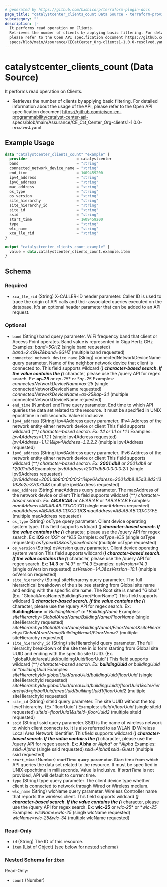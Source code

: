 ```yaml
---
# generated by https://github.com/hashicorp/terraform-plugin-docs
page_title: "catalystcenter_clients_count Data Source - terraform-provider-catalystcenter"
subcategory: ""
description: |-
  It performs read operation on Clients.
  Retrieves the number of clients by applying basic filtering. For detailed information about the usage of the API,
  please refer to the Open API specification document https://github.com/cisco-en-programmability/catalyst-center-api-
  specs/blob/main/Assurance/CECatCenter_Org-clients1-1.0.0-resolved.yaml
---
```


# catalystcenter_clients_count (Data Source)

It performs read operation on Clients.

- Retrieves the number of clients by applying basic filtering. For detailed information about the usage of the API,
please refer to the Open API specification document https://github.com/cisco-en-programmability/catalyst-center-api-
specs/blob/main/Assurance/CE_Cat_Center_Org-clients1-1.0.0-resolved.yaml

## Example Usage

```terraform
data "catalystcenter_clients_count" "example" {
  provider                      = catalystcenter
  band                          = "string"
  connected_network_device_name = "string"
  end_time                      = 1609459200
  ipv4_address                  = "string"
  ipv6_address                  = "string"
  mac_address                   = "string"
  os_type                       = "string"
  os_version                    = "string"
  site_hierarchy                = "string"
  site_hierarchy_id             = "string"
  site_id                       = "string"
  ssid                          = "string"
  start_time                    = 1609459200
  type                          = "string"
  wlc_name                      = "string"
  xca_lle_rid                   = "string"
}

output "catalystcenter_clients_count_example" {
  value = data.catalystcenter_clients_count.example.item
}
```

<!-- schema generated by tfplugindocs -->
## Schema

### Required

- `xca_lle_rid` (String) X-CALLER-ID header parameter. Caller ID is used to trace the origin of API calls and their associated queries executed on the database. It's an optional header parameter that can be added to an API request.

### Optional

- `band` (String) band query parameter. WiFi frequency band that client or Access Point operates. Band value is represented in Giga Hertz GHz Examples:
*band=5GHZ* (single band requested)
*band=2.4GHZ&band=6GHZ* (multiple band requested)
- `connected_network_device_name` (String) connectedNetworkDeviceName query parameter. Name of the neighbor network device that client is connected to. This field supports wildcard (***) character-based search. If the value contains the (***) character, please use the /query API for regex search. Ex: **ap-25** or *ap-25** or **ap-25*
Examples:
*connectedNetworkDeviceName=ap-25* (single connectedNetworkDeviceName requested)
*connectedNetworkDeviceName=ap-25&ap-34* (multiple connectedNetworkDeviceName requested)
- `end_time` (Number) endTime query parameter. End time to which API queries the data set related to the resource. It must be specified in UNIX epochtime in milliseconds. Value is inclusive.
- `ipv4_address` (String) ipv4Address query parameter. IPv4 Address of the network entity either network device or client This field supports wildcard (***) character-based search.  Ex: **1.1** or *1.1** or **1.1*
Examples:
*ipv4Address=1.1.1.1* (single ipv4Address requested)
*ipv4Address=1.1.1.1&ipv4Address=2.2.2.2* (multiple ipv4Address requested)
- `ipv6_address` (String) ipv6Address query parameter. IPv6 Address of the network entity either network device or client This field supports wildcard (***) character-based search. Ex: **2001:db8** or *2001:db8** or **2001:db8*
Examples:
*ipv6Address=2001:db8:0:0:0:0:2:1* (single ipv6Address requested)
*ipv6Address=2001:db8:0:0:0:0:2:1&ipv6Address=2001:db8:85a3:8d3:1319:8a2e:370:7348* (multiple ipv6Address requested)
- `mac_address` (String) macAddress query parameter. The macAddress of the network device or client This field supports wildcard (***) character-based search.  Ex: **AB:AB:AB** or *AB:AB:AB** or **AB:AB:AB* Examples:
*macAddress=AB:AB:AB:CD:CD:CD* (single macAddress requested)
*macAddress=AB:AB:AB:CD:CD:DC&macAddress=AB:AB:AB:CD:CD:FE* (multiple macAddress requested)
- `os_type` (String) osType query parameter. Client device operating system type. This field supports wildcard (***) character-based search. If the value contains the (***) character, please use the /query API for regex search.  Ex: **iOS** or *iOS** or **iOS* Examples:
*osType=iOS* (single osType requested)
*osType=iOS&osType=Android* (multiple osType requested)
- `os_version` (String) osVersion query parameter. Client device operating system version This field supports wildcard (***) character-based search. If the value contains the (***) character, please use the /query API for regex search.  Ex: **14.3** or *14.3** or **14.3* Examples:
*osVersion=14.3* (single osVersion requested)
*osVersion=14.3&osVersion=10.1* (multiple osVersion requested)
- `site_hierarchy` (String) siteHierarchy query parameter. The full hierarchical breakdown of the site tree starting from Global site name and ending with the specific site name. The Root site is named "Global" (Ex. "Global/AreaName/BuildingName/FloorName") This field supports wildcard (***) character-based search. If the value contains the (***) character, please use the /query API for regex search.  Ex: **BuildingName** or *BuildingName** or **BuildingName* Examples: *siteHierarchy=Global/AreaName/BuildingName/FloorName* (single siteHierarchy requested) *siteHierarchy=Global/AreaName/BuildingName1/FloorName1&siteHierarchy=Global/AreaName/BuildingName1/FloorName2* (multiple siteHierarchy requested)
- `site_hierarchy_id` (String) siteHierarchyId query parameter. The full hierarchy breakdown of the site tree in id form starting from Global site UUID and ending with the specific site UUID. (Ex. "globalUuid/areaUuid/buildingUuid/floorUuid") This field supports wildcard (***) character-based search.  Ex: **buildingUuid** or *buildingUuid** or **buildingUuid* Examples: *siteHierarchyId=globalUuid/areaUuid/buildingUuid/floorUuid* (single siteHierarchyId requested) *siteHierarchyId=globalUuid/areaUuid/buildingUuid1/floorUuid1&siteHierarchyId=globalUuid/areaUuid/buildingUuid1/floorUuid2* (multiple siteHierarchyId requested)
- `site_id` (String) siteId query parameter. The site UUID without the top level hierarchy. (Ex."floorUuid") Examples: *siteId=floorUuid* (single siteId requested) *siteId=floorUuid1&siteId=floorUuid2* (multiple siteId requested)
- `ssid` (String) ssid query parameter. SSID is the name of wireless network to which client connects to. It is also referred to as WLAN ID Wireless Local Area Network Identifier. This field supports wildcard (***) character-based search. If the value contains the (***) character, please use the /query API for regex search.  Ex: **Alpha** or *Alpha** or **Alpha*
Examples:
*ssid=Alpha* (single ssid requested)
*ssid=Alpha&ssid=Guest* (multiple ssid requested)
- `start_time` (Number) startTime query parameter. Start time from which API queries the data set related to the resource. It must be specified in UNIX epochtime in milliseconds. Value is inclusive.
If *startTime* is not provided, API will default to current time.
- `type` (String) type query parameter. The client device type whether client is connected to network through Wired or Wireless medium.
- `wlc_name` (String) wlcName query parameter. Wireless Controller name that reports the wireless client. This field supports wildcard (***) character-based search. If the value contains the (***) character, please use the /query API for regex search. Ex: **wlc-25** or *wlc-25** or **wlc-25*
Examples:
*wlcName=wlc-25* (single wlcName requested)
*wlcName=wlc-25&wlc-34* (multiple wlcName requested)

### Read-Only

- `id` (String) The ID of this resource.
- `item` (List of Object) (see [below for nested schema](#nestedatt--item))

<a id="nestedatt--item"></a>
### Nested Schema for `item`

Read-Only:

- `count` (Number)
